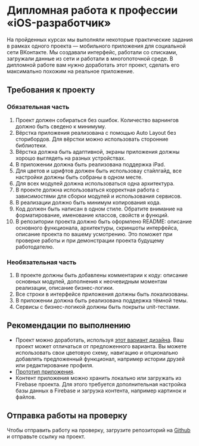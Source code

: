 # Дипломная работа к профессии «iOS-разработчик»

На пройденных курсах мы выполняли некоторые практические задания в рамках одного проекта — мобильного приложения для социальной сети ВКонтакте. Мы создавали интерфейс, работали со списками, загружали данные из сети и работали в многопоточной среде. В дипломной работе вам нужно доработать этот проект, сделать его максимально похожим на реальное приложение.

## Требования к проекту

### Обязательная часть

1. Проект должен собираться без ошибок. Количество варнингов должно быть сведено к минимуму.
2. Вёрстка приложения реализована с помощью Auto Layout без сторибордов. Для вёрстки можно использовать сторонние библиотеки.
3. Вёрстка должна быть адаптивной, экраны приложения должны хорошо выглядеть на разных устройствах.
4. В приложении должна быть реализована поддержка iPad.
5. Для цветов и шрифтов должен быть использоваy стайлгайд, все настройки должны быть собраны в одном месте.
6. Для всех модулей должна использоваться одна архитектура.
7. В проекте должна использоваться корректная работа с зависимостями для сборки модулей и использования сервисов.
8. В реализации должно быть минимум копирования кода.
9. Код должен быть написан в одном стиле. Обратите внимание на форматирование, именование классов, свойств и функций.
10. В репозитории проекта должно быть оформлено README: описание основного функционала, архитектуры, скриншоты интерфейса, описание проекта по вашему усмотрению. Это поможет при проверке работы и при демонстрации проекта будущему работодателю.

### Необязательная часть

1. В проекте должны быть добавлены комментарии к коду: описание основных модулей, дополнения к неочевидным моментам реализации, описание бизнес-логики.
2. Все строки в интерфейсе приложения должны быть локализованы.
3. В приложении должна быть реализована поддержка тёмной темы.
4. Сервисы с бизнес-логикой должны быть покрыты unit-тестами.

## Рекомендации по выполнению

* Проект можно доработать, используя [этот вариант дизайна](https://www.figma.com/file/s1N2cHHSmLScPf5dhDX8Oc/мобильные-приложения?node-id=724%3A2347). Ваш проект может отличаться от предложенного варианта. Вы можете использовать свои цветовую схему, навигацию и опционально добавлять предложенный функционал, например истории друзей или редактирование профиля.
* [Прототип приложения](https://www.figma.com/proto/s1N2cHHSmLScPf5dhDX8Oc/мобильные-приложения?node-id=724%3A2348&scaling=scale-down&page-id=724%3A2347&starting-point-node-id=724%3A2348&show-proto-sidebar=1).
* Контент приложения можно хранить локально или загружать из Firebase проекта. Для этого требуется дополнительная настройка базы данных в Firebase и загрузка контента, например картинок и файлов.

## Отправка работы на проверку

Чтобы отправить работу на проверку, загрузите репозиторий на [Github](https://github.com/) и отправьте ссылку на проект.

